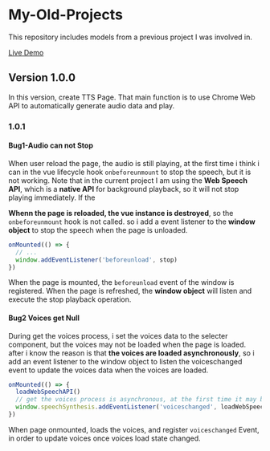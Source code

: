# My-Old-Projects
This repository includes models from a previous project I was involved in. 

[Live Demo](https://huabin-zhang-jcy.github.io/my-old-projects/)

## Version 1.0.0
In this version, create TTS Page. That main function is to use Chrome Web API to automatically generate audio data and play.

### 1.0.1

#### Bug1-Audio can not Stop
When user reload the page, the audio is still playing, at the first time i think i can in the vue lifecycle hook `onbeforeunmount` to stop the speech, but it is not working. Note that in the current project I am using the **Web Speech API**, which is a **native API** for background playback, so it will not stop playing immediately. If the <audio> element plays audio, this situation will not occur.

**Whenn the page is reloaded, the vue instance is destroyed**, so the `onbeforeunmount` hook is not called. so i add a event listener to the **window object** to stop the speech when the page is unloaded. 

```js
onMounted(() => {
  // ...
  window.addEventListener('beforeunload', stop) 
})
```

When the page is mounted, the `beforeunload` event of the window is registered. When the page is refreshed, the **window object** will listen and execute the stop playback operation.

#### Bug2 Voices get Null
During get the voices process, i set the voices data to the selecter component, but the voices may not be loaded when the page is loaded. after i know the reason is that **the voices are loaded asynchronously**, so i add an event listener to the window object to listen the voiceschanged event to update the voices data when the voices are loaded.

```js
onMounted(() => {
  loadWebSpeechAPI()
  // get the voices process is asynchronous, at the first time it may be empty. when the voices are loaded, the voiceschanged enent will be triggered.
  window.speechSynthesis.addEventListener('voiceschanged', loadWebSpeechAPI)
})
```

When page onmounted, loads the voices, and register `voiceschanged` Event, in order to update voices once voices load state changed.
